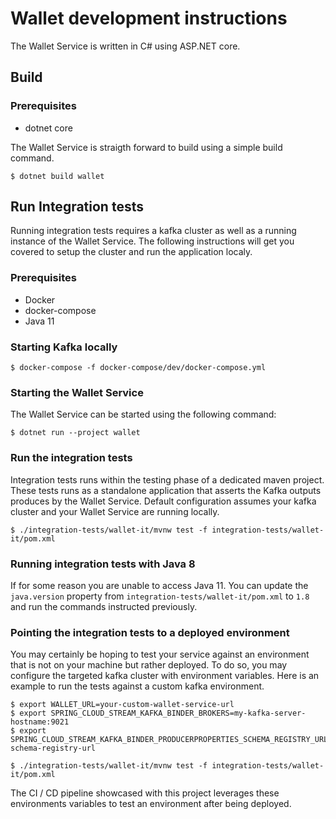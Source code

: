 # Wallet development instructions

The Wallet Service is written in C# using ASP.NET core. 

## Build

### Prerequisites

* dotnet core

The Wallet Service is straigth forward to build using a simple build command.

```
$ dotnet build wallet
```

## Run Integration tests

Running integration tests requires a kafka cluster as well as a running instance of the Wallet Service. The following instructions will get you covered to setup the cluster and run the application localy.

### Prerequisites

* Docker
* docker-compose
* Java 11

### Starting Kafka locally

```
$ docker-compose -f docker-compose/dev/docker-compose.yml
```

### Starting the Wallet Service

The Wallet Service can be started using the following command:

```
$ dotnet run --project wallet
```

### Run the integration tests

Integration tests runs within the testing phase of a dedicated maven project. These tests runs as a standalone application that asserts the Kafka outputs produces by the Wallet Service. Default configuration assumes your kafka cluster and your Wallet Service are running locally.

```
$ ./integration-tests/wallet-it/mvnw test -f integration-tests/wallet-it/pom.xml
```
### Running integration tests with Java 8

If for some reason you are unable to access Java 11. You can update the `java.version` property from `integration-tests/wallet-it/pom.xml` to `1.8` and run the commands instructed previously.

### Pointing the integration tests to a deployed environment

You may certainly be hoping to test your service against an environment that is not on your machine but rather deployed. To do so, you may configure the targeted kafka cluster with environment variables. Here is an example to run the tests against a custom kafka environment.

```
$ export WALLET_URL=your-custom-wallet-service-url
$ export SPRING_CLOUD_STREAM_KAFKA_BINDER_BROKERS=my-kafka-server-hostname:9021
$ export SPRING_CLOUD_STREAM_KAFKA_BINDER_PRODUCERPROPERTIES_SCHEMA_REGISTRY_URL=my-schema-registry-url

$ ./integration-tests/wallet-it/mvnw test -f integration-tests/wallet-it/pom.xml
```

The CI / CD pipeline showcased with this project leverages these environments variables to test an environment after being deployed.